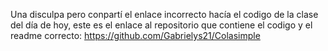 Una disculpa pero conpartí el enlace incorrecto hacía el codigo de la clase del día de hoy, este es el enlace al repositorio que contiene el codigo y el readme correcto:
https://github.com/Gabrielys21/Colasimple
